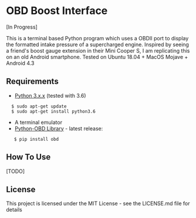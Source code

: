 # OBD Boost Interface
[In Progress]

This is a terminal based Python program which uses a OBDII port to display the formatted intake pressure of a supercharged engine.
Inspired by seeing a friend's boost gauge extension in their Mini Cooper S, I am replicating this on an old Android smartphone.
Tested on Ubuntu 18.04 + MacOS Mojave + Android 4.3

## Requirements
- [Python 3.x.x](https://www.python.org/downloads/release/python-373/) (tested with 3.6)
```
  $ sudo apt-get update
  $ sudo apt-get install python3.6
```
- A terminal emulator 
- [Python-OBD Library](https://python-obd.readthedocs.io/en/latest/#installation) - latest release:
```
   $ pip install obd
```

## How To Use
[TODO]

## License
This project is licensed under the MIT License - see the LICENSE.md file for details
